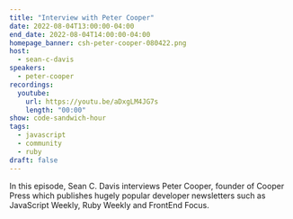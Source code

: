 ```yaml
---
title: "Interview with Peter Cooper"
date: 2022-08-04T13:00:00-04:00
end_date: 2022-08-04T14:00:00-04:00
homepage_banner: csh-peter-cooper-080422.png
host:
  - sean-c-davis
speakers:
  - peter-cooper
recordings:
  youtube:
    url: https://youtu.be/aDxgLM4JG7s
    length: "00:00"
show: code-sandwich-hour
tags:
  - javascript
  - community
  - ruby
draft: false
---
```


In this episode, Sean C. Davis interviews Peter Cooper, founder of Cooper Press which publishes hugely popular developer newsletters such as JavaScript Weekly, Ruby Weekly and FrontEnd Focus.

